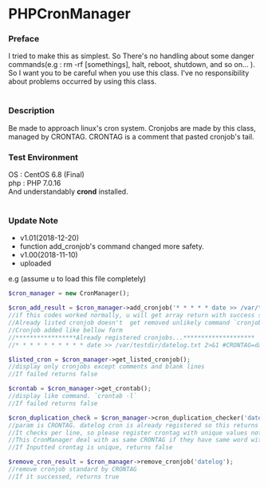# PHPCronManager
### Preface
I tried to make this as simplest. So There's no handling about some danger commands(e.g : rm -rf \[somethings\], halt, reboot, shutdown, and so on... ).
So I want you to be careful when you use this class. I've no responsibility about problems occurred by using this class.
<br><br>

### Description
Be made to approach linux's cron system. Cronjobs are made by this class, managed by CRONTAG. 
CRONTAG is a comment that pasted cronjob's tail.

### Test Environment
OS  : CentOS 6.8 (Final)<br>
php : PHP 7.0.16<br>
And understandably **crond** installed. 
<br><br>

### Update Note
- v1.01(2018-12-20)
 - function add_cronjob's command changed more safety.<br>
- v1.00(2018-11-10)
 - uploaded

e.g (assume u to load this file completely)<br>
```php
$cron_manager = new CronManager();

$cron_add_result = $cron_manager->add_cronjob('* * * * * date >> /var/testdir/datelog.txt 2>&1', 'datelog');
//if this codes worked normally, u will get array return with success status
//Already listed cronjob doesn't  get removed unlikely command `cronjob -`
//Cronjob added like bellow form
//*****************Already registered cronjobs...********************
//* * * * * * * * * * date >> /var/testdir/datelog.txt 2>&1 #CRONTAG=datelog

$listed_cron = $cron_manager->get_listed_cronjob();
//display only cronjobs except comments and blank lines
//If failed returns false

$crontab = $cron_manager->get_crontab();
//display like command. `crontab -l`
//If failed returns false

$cron_duplication_check = $cron_manager->cron_duplication_checker('datelog');
//param is CRONTAG. datelog cron is already registered so this returns bool true.
//It checks per line, so please register crontag with unique values not like same with command or other CRONTAG
//This CronManager deal with as same CRONTAG if they have same word with starts like 'datelog, datel, date'
//If Inputted crontag is unique, returns false

$remove_cron_result = $cron_manager->remove_cronjob('datelog');
//remove cronjob standard by CRONTAG
//If it successed, returns true
```
